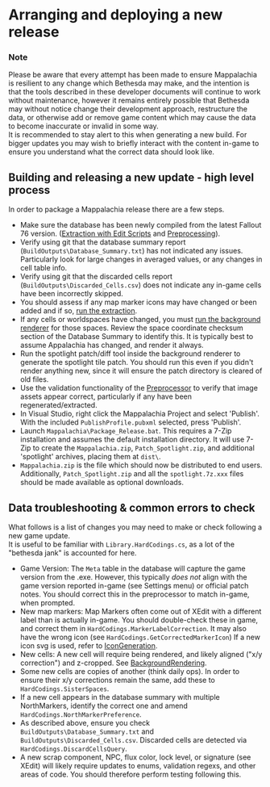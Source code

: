 # Arranging and deploying a new release

### Note
Please be aware that every attempt has been made to ensure Mappalachia is resilient to any change which Bethesda may make, and the intention is that the tools described in these developer documents will continue to work without maintenance, however it remains entirely possible that Bethesda may without notice change their development approach, restructure the data, or otherwise add or remove game content which may cause the data to become inaccurate or invalid in some way.<br/>
It is recommended to stay alert to this when generating a new build. For bigger updates you may wish to briefly interact with the content in-game to ensure you understand what the correct data should look like.

## Building and releasing a new update - high level process
In order to package a Mappalachia release there are a few steps.
* Make sure the database has been newly compiled from the latest Fallout 76 version. ([Extraction with Edit Scripts](EditScripts.md) and [Preprocessing](preprocessor.md)).
* Verify using git that the database summary report (`BuildOutputs\Database_Summary.txt`) has not indicated any issues. Particularly look for large changes in averaged values, or any changes in cell table info.
* Verify using git that the discarded cells report (`BuildOutputs\Discarded_Cells.csv`) does not indicate any in-game cells have been incorrectly skipped.
* You should assess if any map marker icons may have changed or been added and if so, [run the extraction](IconGeneration.md).
* If any cells or worldspaces have changed, you must [run the background renderer](BackgroundRendering.md) for those spaces. Review the space coordinate checksum section of the Database Summary to identify this. It is typically best to assume Appalachia has changed, and render it always.
* Run the spotlight patch/diff tool inside the background renderer to generate the spotlight tile patch. You should run this even if you didn't render anything new, since it will ensure the patch directory is cleared of old files.
* Use the validation functionality of the [Preprocessor](Preprocessor.md) to verify that image assets appear correct, particularly if any have been regenerated/extracted.
* In Visual Studio, right click the Mappalachia Project and select 'Publish'. With the included `PublishProfile.pubxml` selected, press 'Publish'.
* Launch `Mappalachia\Package_Release.bat`. This requires a 7-Zip installation and assumes the default installation directory. It will use 7-Zip to create the `Mappalachia.zip`, `Patch_Spotlight.zip`, and additional 'spotlight' archives, placing them at `dist\`.
* `Mappalachia.zip` is the file which should now be distributed to end users. Additionally, `Patch_Spotlight.zip` and all the `spotlight.7z.xxx` files should be made available as optional downloads.

## Data troubleshooting & common errors to check
What follows is a list of changes you may need to make or check following a new game update.<br/>
It is useful to be familiar with `Library.HardCodings.cs`, as a lot of the "bethesda jank" is accounted for here.

* Game Version: The `Meta` table in the database will capture the game version from the .exe. However, this typically *does not* align with the game version reported in-game (see Settings menu) or official patch notes. You should correct this in the preprocessor to match in-game, when prompted.
* New map markers: Map Markers often come out of XEdit with a different label than is actually in-game. You should double-check these in game, and correct them in `HardCodings.MarkerLabelCorrection`. It may also have the wrong icon (see `HardCodings.GetCorrectedMarkerIcon`) If a new icon svg is used, refer to [IconGeneration](IconGeneration.md).
* New cells: A new cell will require being rendered, and likely aligned ("x/y correction") and z-cropped. See [BackgroundRendering](BackgroundRendering.md).
* Some new cells are copies of another (think daily ops). In order to ensure their x/y corrections remain the same, add these to `HardCodings.SisterSpaces`.
* If a new cell appears in the database summary with multiple NorthMarkers, identify the correct one and amend `HardCodings.NorthMarkerPreference`.
* As described above, ensure you check `BuildOutputs\Database_Summary.txt` and `BuildOutputs\Discarded_Cells.csv`. Discarded cells are detected via `HardCodings.DiscardCellsQuery`.
* A new scrap component, NPC, flux color, lock level, or signature (see XEdit) will likely require updates to enums, validation regexs, and other areas of code. You should therefore perform testing following this.
